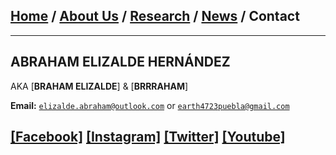 ## [Home](/index) / [About Us](/about_us) / [Research](/research) / [News](/news) / Contact
___

## ABRAHAM ELIZALDE HERNÁNDEZ
AKA [**BRAHAM ELIZALDE**] & [**BRRRAHAM**]

**Email:** [`elizalde.abraham@outlook.com`](mailto:elizalde.abraham@outlook.com?subject=%20Hello,%20Braham) or [`earth4723puebla@gmail.com`](mailto:earth4723puebla@gmail.com?subject=%20Hello,%20Braham)


[[Facebook]](https://facebook.com/earth4723)
[[Instagram]](https://instagram.com/earth4723oficial)
[[Twitter]](https://twitter.com/EARTH4723)
[[Youtube]](https://https://www.youtube.com/channel/UCeWcOMtKdGn8toLxm1Cse3w)
---
